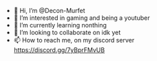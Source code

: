 - 👋 Hi, I’m @Decon-Murfet
- 👀 I’m interested in gaming and being a youtuber
- 🌱 I’m currently learning nonthing
- 💞️ I’m looking to collaborate on idk yet
- 📫 How to reach me, on my discord server https://discord.gg/7yBprFMvUB
<!---
Decon-Murfet/Decon-Murfet is a ✨ special ✨ repository because its `README.md` (this file) appears on your GitHub profile.
You can click the Preview link to take a look at your changes.
--->
